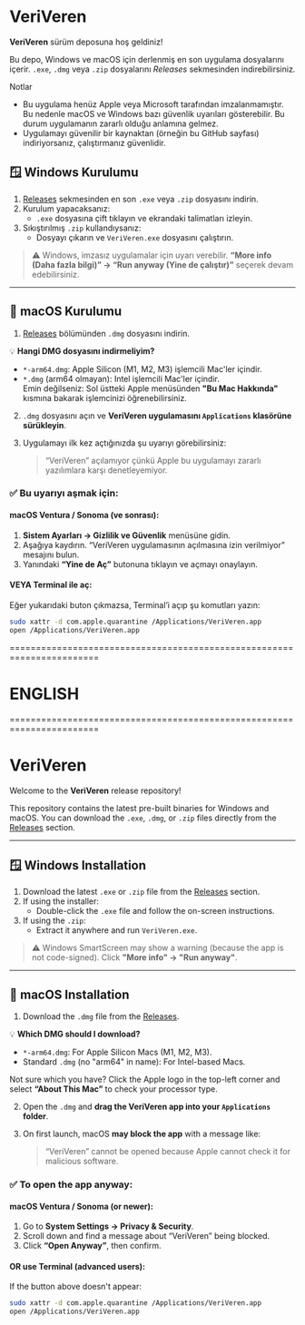 # VeriVeren

**VeriVeren** sürüm deposuna hoş geldiniz!

Bu depo, Windows ve macOS için derlenmiş en son uygulama dosyalarını içerir. `.exe`, `.dmg` veya `.zip` dosyalarını *Releases* sekmesinden indirebilirsiniz.


Notlar
- Bu uygulama henüz Apple veya Microsoft tarafından imzalanmamıştır. Bu nedenle macOS ve Windows bazı güvenlik uyarıları gösterebilir. Bu durum uygulamanın zararlı olduğu anlamına gelmez.
- Uygulamayı güvenilir bir kaynaktan (örneğin bu GitHub sayfası) indiriyorsanız, çalıştırmanız güvenlidir.



## 🪟 Windows Kurulumu

1. [Releases](https://github.com/ahmetkurnaz/VeriVeren/releases/tag/v0.0.4) sekmesinden en son `.exe` veya `.zip` dosyasını indirin.
2. Kurulum yapacaksanız:
   - `.exe` dosyasına çift tıklayın ve ekrandaki talimatları izleyin.
3. Sıkıştırılmış `.zip` kullandıysanız:
   - Dosyayı çıkarın ve `VeriVeren.exe` dosyasını çalıştırın.

> ⚠️ Windows, imzasız uygulamalar için uyarı verebilir. **“More info (Daha fazla bilgi)” → “Run anyway (Yine de çalıştır)”** seçerek devam edebilirsiniz.

---

## 🍏 macOS Kurulumu

1. [Releases](https://github.com/ahmetkurnaz/VeriVeren/releases/tag/v0.0.5) bölümünden `.dmg` dosyasını indirin.

💡 **Hangi DMG dosyasını indirmeliyim?**  
 - `*-arm64.dmg`: Apple Silicon (M1, M2, M3) işlemcili Mac'ler içindir.  
 - `*.dmg` (arm64 olmayan): Intel işlemcili Mac'ler içindir.   
Emin değilseniz: Sol üstteki Apple menüsünden **"Bu Mac Hakkında"** kısmına bakarak işlemcinizi öğrenebilirsiniz.

2. `.dmg` dosyasını açın ve **VeriVeren uygulamasını `Applications` klasörüne sürükleyin**.
3. Uygulamayı ilk kez açtığınızda şu uyarıyı görebilirsiniz:

   > “VeriVeren” açılamıyor çünkü Apple bu uygulamayı zararlı yazılımlara karşı denetleyemiyor.

### ✅ Bu uyarıyı aşmak için:

#### macOS Ventura / Sonoma (ve sonrası):

1. **Sistem Ayarları → Gizlilik ve Güvenlik** menüsüne gidin.
2. Aşağıya kaydırın. “VeriVeren uygulamasının açılmasına izin verilmiyor” mesajını bulun.
3. Yanındaki **“Yine de Aç”** butonuna tıklayın ve açmayı onaylayın.

#### VEYA Terminal ile aç:

Eğer yukarıdaki buton çıkmazsa, Terminal’i açıp şu komutları yazın:

```bash
sudo xattr -d com.apple.quarantine /Applications/VeriVeren.app
open /Applications/VeriVeren.app
```

=======================================================================
# ENGLISH
=======================================================================

# VeriVeren

Welcome to the **VeriVeren** release repository!

This repository contains the latest pre-built binaries for Windows and macOS. You can download the `.exe`, `.dmg`, or `.zip` files directly from the [Releases](https://github.com/ahmetkurnaz/VeriVeren/releases) section.

---

## 🪟 Windows Installation

1. Download the latest `.exe` or `.zip` file from the [Releases](https://github.com/ahmetkurnaz/VeriVeren/releases) section.
2. If using the installer:
   - Double-click the `.exe` file and follow the on-screen instructions.
3. If using the `.zip`:
   - Extract it anywhere and run `VeriVeren.exe`.

> ⚠️ Windows SmartScreen may show a warning (because the app is not code-signed). Click **"More info" → "Run anyway"**.

---

## 🍏 macOS Installation

1. Download the `.dmg` file from the [Releases](https://github.com/ahmetkurnaz/VeriVeren/releases).

💡 **Which DMG should I download?**  
- `*-arm64.dmg`: For Apple Silicon Macs (M1, M2, M3).
- Standard `.dmg` (no "arm64" in name): For Intel-based Macs.
     
 Not sure which you have? Click the Apple logo in the top-left corner and select **“About This Mac”** to check your processor type.

2. Open the `.dmg` and **drag the VeriVeren app into your `Applications` folder**.
3. On first launch, macOS **may block the app** with a message like:

   > “VeriVeren” cannot be opened because Apple cannot check it for malicious software.

### ✅ To open the app anyway:

#### macOS Ventura / Sonoma (or newer):
1. Go to **System Settings → Privacy & Security**.
2. Scroll down and find a message about “VeriVeren” being blocked.
3. Click **“Open Anyway”**, then confirm.

#### OR use Terminal (advanced users):
If the button above doesn't appear:

```bash
sudo xattr -d com.apple.quarantine /Applications/VeriVeren.app
open /Applications/VeriVeren.app
```

